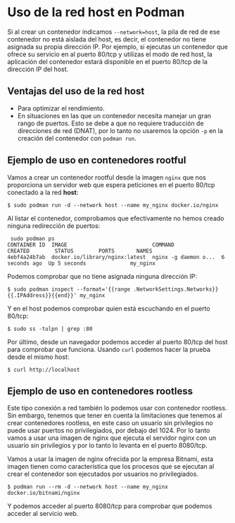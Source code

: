 # Uso de la red host en Podman

Si al crear un contenedor indicamos `--network=host`, la pila de red de ese contenedor no está aislada del host, es decir, el contenedor no tiene asignada su propia dirección IP. Por ejemplo, si ejecutas un contenedor que ofrece su servicio en al puerto 80/tcp y utilizas el modo de red host, la aplicación del contenedor estará disponible en el puerto 80/tcp de la dirección IP del host.

## Ventajas del uso de la red host

* Para optimizar el rendimiento.
* En situaciones en las que un contenedor necesita manejar un gran rango de puertos.
    Esto se debe a que no requiere traducción de direcciones de red (DNAT), por lo tanto no usaremos la opción `-p` en la creación del contenedor con `podman run`.

## Ejemplo de uso en contenedores rootful

Vamos a crear un contenedor rootful desde la imagen `nginx` que nos proporciona un servidor web que espera peticiones en el puerto 80/tcp conectado a la red **host**:

```
$ sudo podman run -d --network host --name my_nginx docker.io/nginx
```
Al listar el contenedor, comprobamos que efectivamente no hemos creado ninguna redirección de puertos:

```
 sudo podman ps
CONTAINER ID  IMAGE                           COMMAND               CREATED        STATUS        PORTS       NAMES
4ebf4a24b7ab  docker.io/library/nginx:latest  nginx -g daemon o...  6 seconds ago  Up 5 seconds              my_nginx
```

Podemos comprobar que no tiene asignada ninguna dirección IP:

```
$ sudo podman inspect --format='{{range .NetworkSettings.Networks}}{{.IPAddress}}{{end}}' my_nginx
```

Y en el host podemos comprobar quien está escuchando en el puerto 80/tcp:

```
$ sudo ss -tulpn | grep :80
```

Por último, desde un navegador podemos acceder al puerto 80/tcp del host para comprobar que funciona. Usando `curl` podemos hacer la prueba desde el mismo host:

```
$ curl http://localhost
```

## Ejemplo de uso en contenedores rootless

Este tipo conexión a red también lo podemos usar con contenedor rootless. Sin embargo, tenemos que tener en cuenta la limitaciones que tenemos al crear contenedores rootless, en este caso un usuario sin privilegios no puede usar puertos no privilegiados, por debajo del 1024. Por lo tanto vamos a usar una imagen de nginx que ejecuta el servidor nginx con un usuario sin privilegios y por lo tanto lo levanta en el puerto 8080/tcp.

Vamos a usar la imagen de nginx ofrecida por la empresa Bitnami, esta imagen tienen como característica que los procesos que se ejecutan al crear el contenedor son ejecutados por usuarios no privilegiados.

```
$ podman run --rm -d --network host --name my_nginx docker.io/bitnami/nginx
```

Y podemos acceder al puerto 8080/tcp para comprobar que podemos acceder al servicio web.

